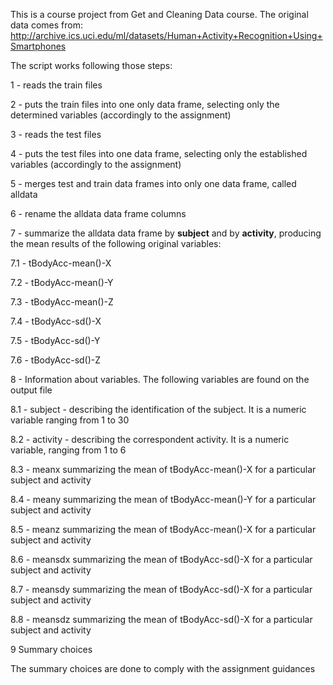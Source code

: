 This is a course project from Get and Cleaning Data course.
The original data comes from:
http://archive.ics.uci.edu/ml/datasets/Human+Activity+Recognition+Using+Smartphones

The script works following those steps:

1 - reads the train files

2 - puts the train files into one only data frame, selecting only the determined variables (accordingly to the assignment)

3 - reads the test files

4 - puts the test files into one data frame, selecting only the established variables (accordingly to the assignment)

5 - merges test and train data frames into only one data frame, called alldata

6 - rename the alldata data frame columns

7 - summarize the alldata data frame by **subject** and by **activity**, producing the mean results of the following original variables:

  7.1 - tBodyAcc-mean()-X
  
  7.2 - tBodyAcc-mean()-Y
  
  7.3 - tBodyAcc-mean()-Z
  
  7.4 - tBodyAcc-sd()-X
  
  7.5 - tBodyAcc-sd()-Y
  
  7.6 - tBodyAcc-sd()-Z

8 - Information about variables.
The following variables are found on the output file

8.1 - subject - describing the identification of the subject. It is a numeric variable ranging from 1 to 30

8.2 - activity - describing the correspondent activity. It is a numeric variable, ranging from 1 to 6

8.3 - meanx summarizing the mean of tBodyAcc-mean()-X for a particular subject and activity 

8.4 - meany summarizing the mean of tBodyAcc-mean()-Y for a particular subject and activity

8.5 - meanz summarizing the mean of tBodyAcc-mean()-X for a particular subject and activity

8.6 - meansdx summarizing the mean of tBodyAcc-sd()-X for a particular subject and activity

8.7 - meansdy summarizing the mean of tBodyAcc-sd()-X for a particular subject and activity

8.8 - meansdz summarizing the mean of tBodyAcc-sd()-X for a particular subject and activity

9 Summary choices 

The summary choices are done to comply with the assignment guidances

